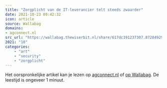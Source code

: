 ```yaml
---
title: "Zorgplicht van de IT-leverancier telt steeds zwaarder"
date: 2021-10-23 09:42:32
icon: article
source: Wallabag
domains:
- agconnect.nl
src_url: "https://wallabag.thewiserbit.nl/share/617dc191237307.87284929"
2021: "10"
categories:
    - "art"
    - "security"
    - "zorgplicht"
---
```

Het oorspronkelijke artikel kan je lezen op [agconnect.nl](https://www.agconnect.nl/artikel/zorgplicht-van-de-it-leverancier-telt-steeds-zwaarder) of [op Wallabag](https://wallabag.thewiserbit.nl/share/617dc191237307.87284929). De leestijd is ongeveer 1 minuut.